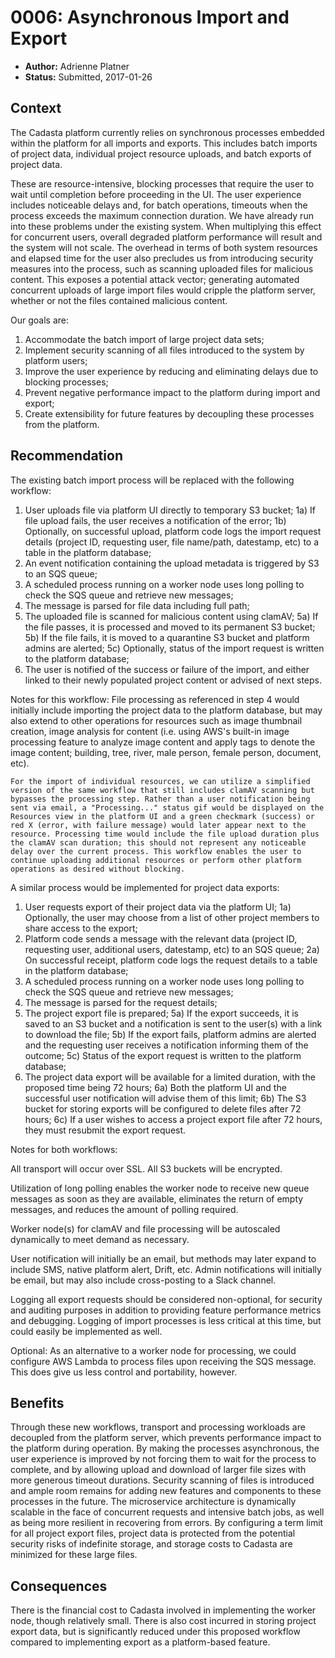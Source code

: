 # 0006: Asynchronous Import and Export

- **Author:** Adrienne Platner
- **Status:** Submitted, 2017-01-26

## Context

The Cadasta platform currently relies on synchronous processes embedded within the platform for all imports and exports. This includes batch imports of project data, individual project resource uploads, and batch exports of project data.

These are resource-intensive, blocking processes that require the user to wait until completion before proceeding in the UI. The user experience includes noticeable delays and, for batch operations, timeouts when the process exceeds the maximum connection duration. We have already run into these problems under the existing system. When multiplying this effect for concurrent users, overall degraded platform performance will result and the system will not scale. The overhead in terms of both system resources and elapsed time for the user also precludes us from introducing security measures into the process, such as scanning uploaded files for malicious content. This exposes a potential attack vector; generating automated concurrent uploads of large import files would cripple the platform server, whether or not the files contained malicious content.

Our goals are:

1) Accommodate the batch import of large project data sets;
2) Implement security scanning of all files introduced to the system by platform users;
3) Improve the user experience by reducing and eliminating delays due to blocking processes;
4) Prevent negative performance impact to the platform during import and export;
5) Create extensibility for future features by decoupling these processes from the platform.

## Recommendation

The existing batch import process will be replaced with the following workflow:

1) User uploads file via platform UI directly to temporary S3 bucket;
    1a) If file upload fails, the user receives a notification of the error;
    1b) Optionally, on successful upload, platform code logs the import request details (project ID, requesting user, file name/path, datestamp, etc) to a table in the platform database;
2) An event notification containing the upload metadata is triggered by S3 to an SQS queue;
3) A scheduled process running on a worker node uses long polling to check the SQS queue and retrieve new messages;
4) The message is parsed for file data including full path;
5) The uploaded file is scanned for malicious content using clamAV;
    5a) If the file passes, it is processed and moved to its permanent S3 bucket;
    5b) If the file fails, it is moved to a quarantine S3 bucket and platform admins are alerted;
    5c) Optionally, status of the import request is written to the platform database;
6) The user is notified of the success or failure of the import, and either linked to their newly populated project content or advised of next steps.

Notes for this workflow: 
    File processing as referenced in step 4 would initially include importing the project data to the platform database, but may also extend to other operations for resources such as image thumbnail creation, image analysis for content (i.e. using AWS's built-in image processing feature to analyze image content and apply tags to denote the image content; building, tree, river, male person, female person, document, etc).

    For the import of individual resources, we can utilize a simplified version of the same workflow that still includes clamAV scanning but bypasses the processing step. Rather than a user notification being sent via email, a "Processing..." status gif would be displayed on the Resources view in the platform UI and a green checkmark (success) or red X (error, with failure message) would later appear next to the resource. Processing time would include the file upload duration plus the clamAV scan duration; this should not represent any noticeable delay over the current process. This workflow enables the user to continue uploading additional resources or perform other platform operations as desired without blocking.

A similar process would be implemented for project data exports:

1) User requests export of their project data via the platform UI;
    1a) Optionally, the user may choose from a list of other project members to share access to the export;
2) Platform code sends a message with the relevant data (project ID, requesting user, additional users, datestamp, etc) to an SQS queue;
    2a) On successful receipt, platform code logs the request details to a table in the platform database;
3) A scheduled process running on a worker node uses long polling to check the SQS queue and retrieve new messages;
4) The message is parsed for the request details;
5) The project export file is prepared;
    5a) If the export succeeds, it is saved to an S3 bucket and a notification is sent to the user(s) with a link to download the file;
    5b) If the export fails, platform admins are alerted and the requesting user receives a notification informing them of the outcome;
    5c) Status of the export request is written to the platform database;
6) The project data export will be available for a limited duration, with the proposed time being 72 hours;
    6a) Both the platform UI and the successful user notification will advise them of this limit;
    6b) The S3 bucket for storing exports will be configured to delete files after 72 hours;
    6c) If a user wishes to access a project export file after 72 hours, they must resubmit the export request.

Notes for both workflows:

All transport will occur over SSL. All S3 buckets will be encrypted.

Utilization of long polling enables the worker node to receive new queue messages as soon as they are available, eliminates the return of empty messages, and reduces the amount of polling required.

Worker node(s) for clamAV and file processing will be autoscaled dynamically to meet demand as necessary.

User notification will initially be an email, but methods may later expand to include SMS, native platform alert, Drift, etc. Admin notifications will initially be email, but may also include cross-posting to a Slack channel.

Logging all export requests should be considered non-optional, for security and auditing purposes in addition to providing feature performance metrics and debugging. Logging of import processes is less critical at this time, but could easily be implemented as well.

Optional: As an alternative to a worker node for processing, we could configure AWS Lambda to process files upon receiving the SQS message. This does give us less control and portability, however.

## Benefits

Through these new workflows, transport and processing workloads are decoupled from the platform server, which prevents performance impact to the platform during operation. By making the processes asynchronous, the user experience is improved by not forcing them to wait for the process to complete, and by allowing upload and download of larger file sizes with more generous timeout durations. Security scanning of files is introduced and ample room remains for adding new features and components to these processes in the future. The microservice architecture is dynamically scalable in the face of concurrent requests and intensive batch jobs, as well as being more resilient in recovering from errors. By configuring a term limit for all project export files, project data is protected from the potential security risks of indefinite storage, and storage costs to Cadasta are minimized for these large files.

## Consequences

There is the financial cost to Cadasta involved in implementing the worker node, though relatively small. There is also cost incurred in storing project export data, but is significantly reduced under this proposed workflow compared to implementing export as a platform-based feature.
